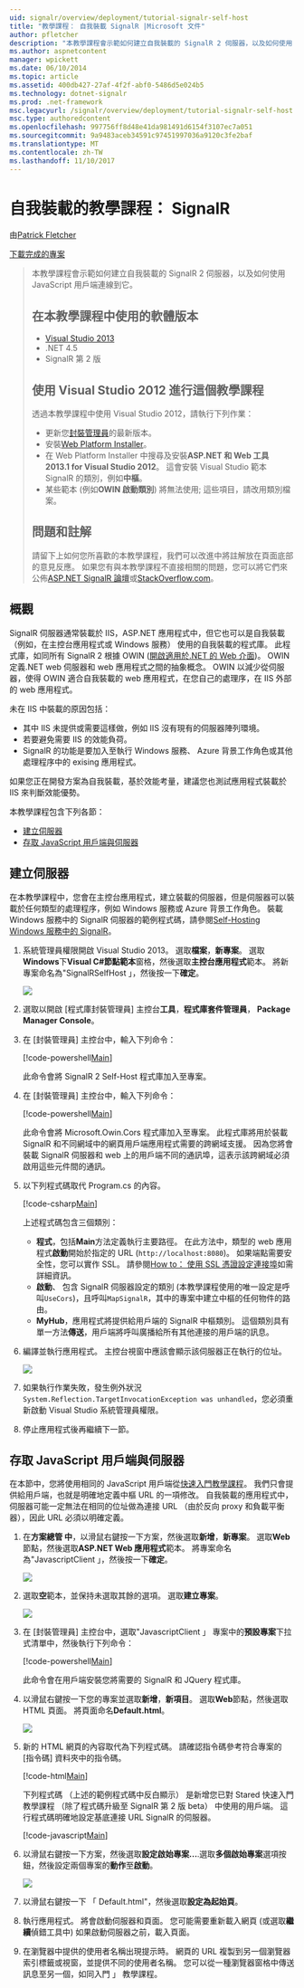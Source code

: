 ```yaml
---
uid: signalr/overview/deployment/tutorial-signalr-self-host
title: "教學課程： 自我裝載 SignalR |Microsoft 文件"
author: pfletcher
description: "本教學課程會示範如何建立自我裝載的 SignalR 2 伺服器，以及如何使用 JavaScript 用戶端連線到它。 教學課程 V 中使用的軟體版本..."
ms.author: aspnetcontent
manager: wpickett
ms.date: 06/10/2014
ms.topic: article
ms.assetid: 400db427-27af-4f2f-abf0-5486d5e024b5
ms.technology: dotnet-signalr
ms.prod: .net-framework
msc.legacyurl: /signalr/overview/deployment/tutorial-signalr-self-host
msc.type: authoredcontent
ms.openlocfilehash: 997756ff8d48e41da981491d6154f3107ec7a051
ms.sourcegitcommit: 9a9483aceb34591c97451997036a9120c3fe2baf
ms.translationtype: MT
ms.contentlocale: zh-TW
ms.lasthandoff: 11/10/2017
---
```

<a name="tutorial-signalr-self-host"></a>自我裝載的教學課程： SignalR
====================
由[Patrick Fletcher](https://github.com/pfletcher)

[下載完成的專案](http://code.msdn.microsoft.com/SignalR-Self-Host-Sample-6da0f383)

> 本教學課程會示範如何建立自我裝載的 SignalR 2 伺服器，以及如何使用 JavaScript 用戶端連線到它。
> 
> ## <a name="software-versions-used-in-the-tutorial"></a>在本教學課程中使用的軟體版本
> 
> 
> - [Visual Studio 2013](https://www.microsoft.com/visualstudio/eng/2013-downloads)
> - .NET 4.5
> - SignalR 第 2 版
>   
> 
> 
> ## <a name="using-visual-studio-2012-with-this-tutorial"></a>使用 Visual Studio 2012 進行這個教學課程
> 
> 
> 透過本教學課程中使用 Visual Studio 2012，請執行下列作業：
> 
> - 更新您[封裝管理員](http://docs.nuget.org/docs/start-here/installing-nuget)的最新版本。
> - 安裝[Web Platform Installer](https://www.microsoft.com/web/downloads/platform.aspx)。
> - 在 Web Platform Installer 中搜尋及安裝**ASP.NET 和 Web 工具 2013.1 for Visual Studio 2012**。 這會安裝 Visual Studio 範本 SignalR 的類別，例如**中樞**。
> - 某些範本 (例如**OWIN 啟動類別**) 將無法使用; 這些項目，請改用類別檔案。
> 
> 
> ## <a name="questions-and-comments"></a>問題和註解
> 
> 請留下上如何您所喜歡的本教學課程，我們可以改進中將註解放在頁面底部的意見反應。 如果您有與本教學課程不直接相關的問題，您可以將它們來公佈[ASP.NET SignalR 論壇](https://forums.asp.net/1254.aspx/1?ASP+NET+SignalR)或[StackOverflow.com](http://stackoverflow.com/)。


## <a name="overview"></a>概觀

SignalR 伺服器通常裝載於 IIS，ASP.NET 應用程式中，但它也可以是自我裝載 （例如，在主控台應用程式或 Windows 服務） 使用的自我裝載的程式庫。 此程式庫，如同所有 SignalR 2 根據 OWIN ([開啟適用於.NET 的 Web 介面](http://owin.org))。 OWIN 定義.NET web 伺服器和 web 應用程式之間的抽象概念。 OWIN 以減少從伺服器，使得 OWIN 適合自我裝載的 web 應用程式，在您自己的處理序，在 IIS 外部的 web 應用程式。

未在 IIS 中裝載的原因包括：

- 其中 IIS 未提供或需要這樣做，例如 IIS 沒有現有的伺服器陣列環境。
- 若要避免需要 IIS 的效能負荷。
- SignalR 的功能是要加入至執行 Windows 服務、 Azure 背景工作角色或其他處理程序中的 exising 應用程式。

如果您正在開發方案為自我裝載，基於效能考量，建議您也測試應用程式裝載於 IIS 來判斷效能優勢。

本教學課程包含下列各節：

- [建立伺服器](#server)
- [存取 JavaScript 用戶端與伺服器](#js)

<a id="server"></a>

## <a name="creating-the-server"></a>建立伺服器

在本教學課程中，您會在主控台應用程式，建立裝載的伺服器，但是伺服器可以裝載於任何類型的處理程序，例如 Windows 服務或 Azure 背景工作角色。 裝載 Windows 服務中的 SignalR 伺服器的範例程式碼，請參閱[Self-Hosting Windows 服務中的 SignalR](https://code.msdn.microsoft.com/SignalR-self-hosted-in-6ff7e6c3)。

1. 系統管理員權限開啟 Visual Studio 2013。 選取**檔案**，**新專案**。 選取**Windows**下**Visual C#**節點**範本**窗格，然後選取**主控台應用程式**範本。 將新專案命名為"SignalRSelfHost 」，然後按一下**確定**。

    ![](tutorial-signalr-self-host/_static/image1.png)
2. 選取以開啟 [程式庫封裝管理員] 主控台**工具**，**程式庫套件管理員**， **Package Manager Console**。
3. 在 [封裝管理員] 主控台中，輸入下列命令：

    [!code-powershell[Main](tutorial-signalr-self-host/samples/sample1.ps1)]

    此命令會將 SignalR 2 Self-Host 程式庫加入至專案。
4. 在 [封裝管理員] 主控台中，輸入下列命令：

    [!code-powershell[Main](tutorial-signalr-self-host/samples/sample2.ps1)]

    此命令會將 Microsoft.Owin.Cors 程式庫加入至專案。 此程式庫將用於裝載 SignalR 和不同網域中的網頁用戶端應用程式需要的跨網域支援。 因為您將會裝載 SignalR 伺服器和 web 上的用戶端不同的通訊埠，這表示該跨網域必須啟用這些元件間的通訊。
5. 以下列程式碼取代 Program.cs 的內容。

    [!code-csharp[Main](tutorial-signalr-self-host/samples/sample3.cs)]

    上述程式碼包含三個類別：

    - **程式**，包括**Main**方法定義執行主要路徑。 在此方法中，類型的 web 應用程式**啟動**開始於指定的 URL (`http://localhost:8080`)。 如果端點需要安全性，您可以實作 SSL。 請參閱[How to： 使用 SSL 憑證設定連接埠](https://msdn.microsoft.com/en-us/library/ms733791.aspx)如需詳細資訊。
    - **啟動**、 包含 SignalR 伺服器設定的類別 (本教學課程使用的唯一設定是呼叫`UseCors`)，且呼叫`MapSignalR`，其中的專案中建立中樞的任何物件的路由。
    - **MyHub**，應用程式將提供給用戶端的 SignalR 中樞類別。 這個類別具有單一方法**傳送**，用戶端將呼叫廣播給所有其他連接的用戶端的訊息。
6. 編譯並執行應用程式。 主控台視窗中應該會顯示該伺服器正在執行的位址。

    ![](tutorial-signalr-self-host/_static/image2.png)
7. 如果執行作業失敗，發生例外狀況`System.Reflection.TargetInvocationException was unhandled`，您必須重新啟動 Visual Studio 系統管理員權限。
8. 停止應用程式後再繼續下一節。

<a id="js"></a>

## <a name="accessing-the-server-with-a-javascript-client"></a>存取 JavaScript 用戶端與伺服器

在本節中，您將使用相同的 JavaScript 用戶端從[快速入門教學課程](../getting-started/tutorial-getting-started-with-signalr.md)。 我們只會提供給用戶端，也就是明確地定義中樞 URL 的一項修改。 自我裝載的應用程式中，伺服器可能一定無法在相同的位址做為連接 URL （由於反向 proxy 和負載平衡器），因此 URL 必須以明確定義。

1. 在**方案總管 中**，以滑鼠右鍵按一下方案，然後選取**新增**，**新專案**。 選取**Web**節點，然後選取**ASP.NET Web 應用程式**範本。 將專案命名為"JavascriptClient 」，然後按一下**確定**。

    ![](tutorial-signalr-self-host/_static/image3.png)
2. 選取**空**範本，並保持未選取其餘的選項。 選取**建立專案**。

    ![](tutorial-signalr-self-host/_static/image4.png)
3. 在 [封裝管理員] 主控台中，選取"JavascriptClient 」 專案中的**預設專案**下拉式清單中，然後執行下列命令：

    [!code-powershell[Main](tutorial-signalr-self-host/samples/sample4.ps1)]

    此命令會在用戶端安裝您將需要的 SignalR 和 JQuery 程式庫。
4. 以滑鼠右鍵按一下您的專案並選取**新增**，**新項目**。 選取**Web**節點，然後選取 HTML 頁面。 將頁面命名**Default.html**。

    ![](tutorial-signalr-self-host/_static/image5.png)
5. 新的 HTML 網頁的內容取代為下列程式碼。 請確認指令碼參考符合專案的 [指令碼] 資料夾中的指令碼。

    [!code-html[Main](tutorial-signalr-self-host/samples/sample5.html?highlight=31-32)]

    下列程式碼 （上述的範例程式碼中反白顯示） 是新增您已對 Stared 快速入門教學課程 （除了程式碼升級至 SignalR 第 2 版 beta） 中使用的用戶端。 這行程式碼明確地設定基底連接 URL SignalR 的伺服器。

    [!code-javascript[Main](tutorial-signalr-self-host/samples/sample6.js)]
6. 以滑鼠右鍵按一下方案，然後選取**設定啟始專案...**.選取**多個啟始專案**選項按鈕，然後設定兩個專案的**動作**至**啟動**。

    ![](tutorial-signalr-self-host/_static/image6.png)
7. 以滑鼠右鍵按一下 「 Default.html"，然後選取**設定為起始頁**。
8. 執行應用程式。 將會啟動伺服器和頁面。 您可能需要重新載入網頁 (或選取**繼續**偵錯工具中) 如果啟動伺服器之前，載入頁面。
9. 在瀏覽器中提供的使用者名稱出現提示時。 網頁的 URL 複製到另一個瀏覽器索引標籤或視窗，並提供不同的使用者名稱。 您可以從一種瀏覽器窗格中傳送訊息至另一個，如同入門 」 教學課程。
